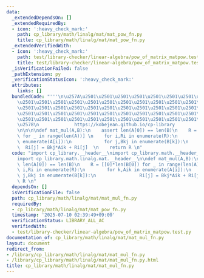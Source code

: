 ```yaml
---
data:
  _extendedDependsOn: []
  _extendedRequiredBy:
  - icon: ':heavy_check_mark:'
    path: cp_library/math/linalg/mat/mat_pow_fn.py
    title: cp_library/math/linalg/mat/mat_pow_fn.py
  _extendedVerifiedWith:
  - icon: ':heavy_check_mark:'
    path: test/library-checker/linear-algebra/pow_of_matrix_matpow.test.py
    title: test/library-checker/linear-algebra/pow_of_matrix_matpow.test.py
  _isVerificationFailed: false
  _pathExtension: py
  _verificationStatusIcon: ':heavy_check_mark:'
  attributes:
    links: []
  bundledCode: "'''\n\u257A\u2501\u2501\u2501\u2501\u2501\u2501\u2501\u2501\u2501\u2501\
    \u2501\u2501\u2501\u2501\u2501\u2501\u2501\u2501\u2501\u2501\u2501\u2501\u2501\
    \u2501\u2501\u2501\u2501\u2501\u2501\u2501\u2501\u2501\u2501\u2501\u2501\u2501\
    \u2501\u2501\u2501\u2501\u2501\u2501\u2501\u2501\u2501\u2501\u2501\u2501\u2501\
    \u2501\u2501\u2501\u2501\u2501\u2501\u2501\u2501\u2501\u2501\u2501\u2501\u2501\
    \u2578\n             https://kobejean.github.io/cp-library               \n'''\n\
    \n\n\n\ndef mat_mul(A,B):\n    assert len(A[0]) == len(B)\n    R = [[0]*len(B[0])\
    \ for _ in range(len(A))] \n    for i,Ri in enumerate(R):\n        for k,Aik in\
    \ enumerate(A[i]):\n            for j,Bkj in enumerate(B[k]):\n              \
    \  Ri[j] = Bkj*Aik + Ri[j]  \n    return R \n"
  code: "import cp_library.__header__\nimport cp_library.math.__header__\nimport cp_library.math.linalg.__header__\n\
    import cp_library.math.linalg.mat.__header__\n\ndef mat_mul(A,B):\n    assert\
    \ len(A[0]) == len(B)\n    R = [[0]*len(B[0]) for _ in range(len(A))] \n    for\
    \ i,Ri in enumerate(R):\n        for k,Aik in enumerate(A[i]):\n            for\
    \ j,Bkj in enumerate(B[k]):\n                Ri[j] = Bkj*Aik + Ri[j]  \n    return\
    \ R \n"
  dependsOn: []
  isVerificationFile: false
  path: cp_library/math/linalg/mat/mat_mul_fn.py
  requiredBy:
  - cp_library/math/linalg/mat/mat_pow_fn.py
  timestamp: '2025-07-10 02:39:49+09:00'
  verificationStatus: LIBRARY_ALL_AC
  verifiedWith:
  - test/library-checker/linear-algebra/pow_of_matrix_matpow.test.py
documentation_of: cp_library/math/linalg/mat/mat_mul_fn.py
layout: document
redirect_from:
- /library/cp_library/math/linalg/mat/mat_mul_fn.py
- /library/cp_library/math/linalg/mat/mat_mul_fn.py.html
title: cp_library/math/linalg/mat/mat_mul_fn.py
---
```

